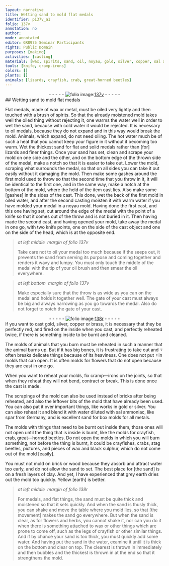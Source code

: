 ```yaml
---
layout: narrative
title: Wetting sand to mold flat medals
identifier: p137v_a1
folio: 137v
annotation: no
author:
mode: annotated
editor: GR8975 Seminar Participants
rights: Public Domain
purposes: [making]
activities: [casting]
materials: [wax, spirits, sand, oil, noyau, gold, silver, copper, sal ammoniac, spar, black sulphur, brick, wood, clay, grey earth, Yellow earth]
tools: [knife, cramp-irons]
colors: []
plants: []
animals: [lizards, crayfish, crab, great-horned beetles]
---
```


 <div class="folio" align="center">- - - - - <a href="http://gallica.bnf.fr/ark:/12148/btv1b10500001g/f280.image" target="_blank"><img src="https://cu-mkp.github.io/GR8975-edition/assets/photo-icon.png" alt="folio image: " style="display:inline-block; margin-bottom:-3px;"/>137v</a> - - - - - </div> 
## Wetting sand to mold flat medals

  <span class="activity"></span> 
 Flat medals, made of <span class="material">wax</span> or metal, must be oiled very lightly and then touched with a brush of <span class="material">spirits</span>. So that the already moistened mold takes well the oiled thing without rejecting it, one warms the water well in order to wet the <span class="material">sand</span>, because with cold water it would be rejected. It is necessary to <span class="material">oil</span> medals, because they do not expand and in this way would break the mold. Animals, which expand, do not need oiling. The hot water much be of such a heat that you cannot keep your figure in it without it becoming too warm. Wet the thickest sand for flat and solid medals rather than [for] <span class="animal">lizards</span> and finer things. Once your <span class="material">sand</span> has set, clean and scrape your mold on one side and the other, and on the bottom edge of the thrown side of the medal, make a notch so that it is easier to take out. Lower the mold, scraping what surrounds the medal, so that on all sides you can take it out easily without it damaging the mold. Then make some gashes around the first mold used to throw so that the second time that you throw in it, it will be identical to the first one, and in the same way, make a notch at the bottom of the mold, where the held of the item cast lies. Also make some [gashes] in the sides of the cast. This done, wet the back of the first mold in oiled water, and after the second casting moisten it with warm water if you have molded your medal in a <span class="material">noyau</span> mold. Having done the first cast, and this one having set, cut around the edge of the medal with the point of a knife so that it comes out of the throw and is not buried in it. Then having made the second cast, and having opened your mold, take away the medal in one go, with two <span class="tool">knife</span> points, one on the side of the cast object and one on the side of the head, which is at the opposite end. 
 
> *at left middle  margin of folio 137v*
> 
> Take care not to <span class="material">oil</span> your medal too much because if the seeps out, it prevents the sand from serving its purpose and coming together and renders it wavy and lumpy. You must only touch the middle of the medal with the tip of your oil brush and then smear the oil everywhere. 
 
> *at left bottom  margin of folio 137v*
> 
>  Make especially sure that the throw is as wide as you can on the medal and holds it together well. The gate of your cast must always be big and always narrowing as you go towards the medal. Also do not forget to notch the gate of your cast. 
 <div class="folio" align="center">- - - - - <a href="http://gallica.bnf.fr/ark:/12148/btv1b10500001g/f281.image" target="_blank"><img src="https://cu-mkp.github.io/GR8975-edition/assets/photo-icon.png" alt="folio image: " style="display:inline-block; margin-bottom:-3px;"/>138r</a> - - - - - </div> 
 If you want to cast <span class="material">gold</span>, <span class="material">silver</span>, <span class="material">copper</span> or brass, it is necessary that they be perfectly red, and fired on the inside when you cast, and perfectly reheated twice, if there is something inside to be burnt and cleaned. 
 
 The molds of animals that you burn must be reheated in such a manner that the animal burns up. But if it has big bones, it is frustrating to take out and ☿ often breaks delicate things because of its heaviness. One does not put ☿in molds that can open. It is often molds for flowers that do not open because they are cast in one go. 
 
 When you want to reheat your molds, fix <span class="tool">cramp—irons</span> on the joints, so that when they reheat they will not bend, contract or break. This is done once the cast is made. 
 
 The scrapings of the mold can also be used instead of bricks after being reheated, and also the leftover bits of the mold that have already been used. You can also pat it over important things, like works in gold or silver. You can also reheat it and blend it with water diluted with <span class="material">sal ammoniac</span>, like <span class="material">spar</span> from <span class="place">Germany</span>, and is excellent <span class="material">sand</span> for box molds for all metals. 
 
 The molds with things that need to be burnt out inside them, those ones will not open until the thing that is inside is burnt, like the molds for <span class="animal">crayfish</span>, <span class="animal">crab</span>, <span class="animal">great—horned beetles</span>. Do not open the molds in which you will burn something, not before the thing is burnt, it could be crayfishes, crabs, stag beetles, pictures, and pieces of <span class="material">wax</span> and <span class="material">black sulphur</span>, which do not come out of the mold [easily]. 
 
 You must not mold on <span class="material">brick</span> or <span class="material">wood</span> because they absorb and attract water too early, and do not allow the sand to set. The best place for [the sand] is on a fresh layers of <span class="material">clay</span>. And yet, I have experienced that <span class="material">grey earth</span> dries out the mold too quickly. <span class="material">Yellow [earth]</span> is better. 
 
> *at left middle  margin of folio 138r*
> 
> For medals, and flat things, the sand must be quite thick and moistened so that it sets quickly. And when the sand is thusly thick, you can shake and move the table where you mold lies, so that [the movement] makes the <span class="material">sand</span> go everywhere. But when the sand is clear, as for flowers and herbs, you cannot shake it, nor can you do it when there is something attached to wax or other things which are prone to come off, such as the legs of <span class="animal">crayfish</span> or other similar things. And if by chance your sand is too thick, you must quickly add some water. And having put the sand in the water, examine it until it is thick on the bottom and clear on top. The clearest is thrown in immediately and then bubbles and the thickest is thrown in at the end so that it strengthens the mold. 
 